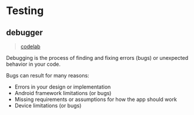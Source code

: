 # Testing


## debugger

> [codelab](http://clmirror.storage.googleapis.com/codelabs/android-training-using-debugger/index.html#0)

Debugging is the process of finding and fixing errors (bugs) or unexpected behavior in your code.

Bugs can result for many reasons:
- Errors in your design or implementation
- Android framework limitations (or bugs)
- Missing requirements or assumptions for how the app should work
- Device limitations (or bugs)

